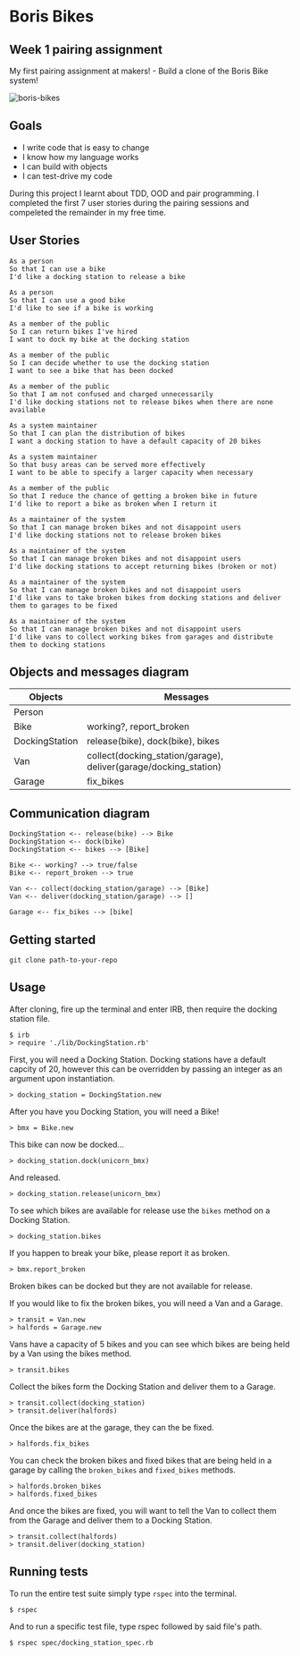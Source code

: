 # Boris Bikes

## Week 1 pairing assignment

My first pairing assignment at makers! - Build a clone of the Boris Bike system!

![boris-bikes](https://user-images.githubusercontent.com/15127871/45594943-501dcd80-b99b-11e8-9dae-5ee3e56cd3d9.jpg)

## Goals

* I write code that is easy to change
* I know how my language works
* I can build with objects
* I can test-drive my code

During this project I learnt about TDD, OOD and pair programming.
I completed the first 7 user stories during the pairing sessions and compeleted the remainder in my free time.

## User Stories

```console
As a person
So that I can use a bike
I'd like a docking station to release a bike

As a person
So that I can use a good bike
I'd like to see if a bike is working

As a member of the public
So I can return bikes I've hired
I want to dock my bike at the docking station

As a member of the public
So I can decide whether to use the docking station
I want to see a bike that has been docked

As a member of the public
So that I am not confused and charged unnecessarily
I'd like docking stations not to release bikes when there are none available

As a system maintainer
So that I can plan the distribution of bikes
I want a docking station to have a default capacity of 20 bikes

As a system maintainer
So that busy areas can be served more effectively
I want to be able to specify a larger capacity when necessary

As a member of the public
So that I reduce the chance of getting a broken bike in future
I'd like to report a bike as broken when I return it

As a maintainer of the system
So that I can manage broken bikes and not disappoint users
I'd like docking stations not to release broken bikes

As a maintainer of the system
So that I can manage broken bikes and not disappoint users
I'd like docking stations to accept returning bikes (broken or not)

As a maintainer of the system
So that I can manage broken bikes and not disappoint users
I'd like vans to take broken bikes from docking stations and deliver them to garages to be fixed

As a maintainer of the system
So that I can manage broken bikes and not disappoint users
I'd like vans to collect working bikes from garages and distribute them to docking stations
```

## Objects and messages diagram

Objects  | Messages
------------- | -------------
Person  |
Bike  | working?, report_broken
DockingStation | release(bike), dock(bike), bikes
Van | collect(docking_station/garage), deliver(garage/docking_station)
Garage | fix_bikes

## Communication diagram

```console
DockingStation <-- release(bike) --> Bike
DockingStation <-- dock(bike)
DockingStation <-- bikes --> [Bike]

Bike <-- working? --> true/false
Bike <-- report_broken --> true

Van <-- collect(docking_station/garage) --> [Bike]
Van <-- deliver(docking_station/garage) --> []

Garage <-- fix_bikes --> [bike]
```

## Getting started

`git clone path-to-your-repo`

## Usage

After cloning, fire up the terminal and enter IRB, then require the docking station file.

``` console
$ irb
> require './lib/DockingStation.rb'
```

First, you will need a Docking Station. Docking stations have a default capcity of 20, however this can be overridden by passing an integer as an argument upon instantiation.

``` console
> docking_station = DockingStation.new
```

After you have you Docking Station, you will need a Bike!

``` conosle
> bmx = Bike.new
```

This bike can now be docked...

``` console
> docking_station.dock(unicorn_bmx)
```

And released.

``` console
> docking_station.release(unicorn_bmx)
```

To see which bikes are available for release use the `bikes` method on a Docking Station.

``` console
> docking_station.bikes
```

If you happen to break your bike, please report it as broken.

``` console
> bmx.report_broken
```

Broken bikes can be docked but they are not available for release.

If you would like to fix the broken bikes, you will need a Van and a Garage.

``` console
> transit = Van.new
> halfords = Garage.new
```

Vans have a capacity of 5 bikes and you can see which bikes are being held by a Van using the bikes method.

``` console
> transit.bikes
```

Collect the bikes form the Docking Station and deliver them to a Garage.

``` console
> transit.collect(docking_station)
> transit.deliver(halfords)
```

Once the bikes are at the garage, they can the be fixed.

``` console
> halfords.fix_bikes
```

You can check the broken bikes and fixed bikes that are being held in a garage by calling the `broken_bikes` and `fixed_bikes` methods.

```  console
> halfords.broken_bikes
> halfords.fixed_bikes
```

And once the bikes are fixed, you will want to tell the Van to collect them from the Garage and deliver them to a Docking Station.

``` console
> transit.collect(halfords)
> transit.deliver(docking_station)
```

## Running tests

To run the entire test suite simply type `rspec` into the terminal.

``` console
$ rspec
```

And to run a specific test file, type rspec followed by said file's path.

``` console
$ rspec spec/docking_station_spec.rb
```